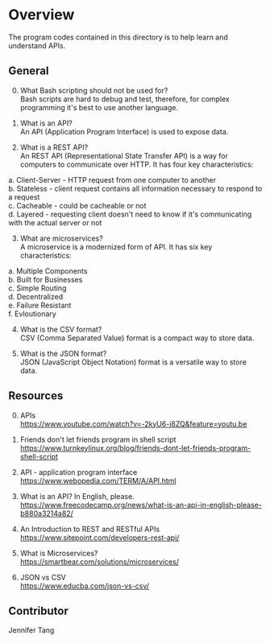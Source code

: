 # Overview #
The program codes contained in this directory is to help learn and understand APIs.  

## General ##
0. What Bash scripting should not be used for?  
Bash scripts are hard to debug and test, therefore, for complex programming it's best to use another language.  

1. What is an API?  
An API (Application Program Interface) is used to expose data.  

2. What is a REST API?  
An REST API (Representational State Transfer API) is a way for computers to communicate over HTTP.  It has four key characteristics:  

a. Client-Server - HTTP request from one computer to another  
b. Stateless - client request contains all information necessary to respond to a request  
c. Cacheable - could be cacheable or not  
d. Layered - requesting client doesn't need to know if it's communicating with the actual server or not  

3. What are microservices?  
A microservice is a modernized form of API.  It has six key characteristics:  

a. Multiple Components  
b. Built for Businesses  
c. Simple Routing  
d. Decentralized  
e. Failure Resistant  
f. Evloutionary  

4. What is the CSV format?  
CSV (Comma Separated Value) format is a compact way to store data.  

5. What is the JSON format?  
JSON (JavaScript Object Notation) format is a versatile way to store data.  

## Resources ##
0. APIs  
https://www.youtube.com/watch?v=-2kyU6-j8ZQ&feature=youtu.be  

1. Friends don't let friends program in shell script  
https://www.turnkeylinux.org/blog/friends-dont-let-friends-program-shell-script  

2. API - application program interface  
https://www.webopedia.com/TERM/A/API.html  

3. What is an API? In English, please.  
https://www.freecodecamp.org/news/what-is-an-api-in-english-please-b880a3214a82/  

4. An Introduction to REST and RESTful APIs  
https://www.sitepoint.com/developers-rest-api/  

5. What is Microservices?  
https://smartbear.com/solutions/microservices/  

6. JSON vs CSV  
https://www.educba.com/json-vs-csv/  

## Contributor ##
Jennifer Tang  
